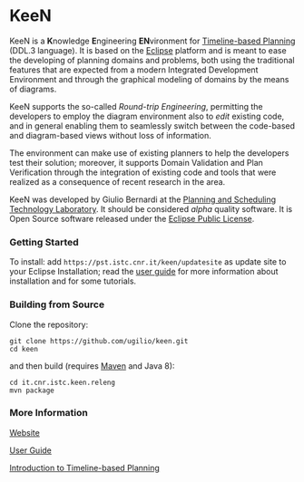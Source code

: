 # KeeN
KeeN is a **K**nowledge **E**ngineering **EN**vironment for [Timeline-based Planning](https://ugilio.github.io/keen/intro) (DDL.3 language). It is based on the [Eclipse](https://www.eclipse.org) platform and is meant to ease the developing of planning domains and problems, both using the traditional features that are expected from a modern Integrated Development Environment and through the graphical modeling of domains by the means of diagrams.

KeeN supports the so-called *Round-trip Engineering*, permitting the developers to employ the diagram environment also to *edit* existing code, and in general enabling them to seamlessly switch between the code-based and diagram-based views without loss of information.

The environment can make use of existing planners to help the developers test their solution; moreover, it supports Domain Validation and Plan Verification through the integration of existing code and tools that were realized as a consequence of recent research in the area.

KeeN was developed by Giulio Bernardi at the [Planning and Scheduling Technology Laboratory](http://istc.cnr.it/group/pst). It should be considered *alpha* quality software. It is Open Source software released under the [Eclipse Public License](https://www.eclipse.org/legal/epl-v10.html).

### Getting Started

To install: add `https://pst.istc.cnr.it/keen/updatesite` as update site to your Eclipse Installation; read the [user guide](https://ugilio.github.io/keen/userguide) for more information about installation and for some tutorials.

### Building from Source

Clone the repository:
```
git clone https://github.com/ugilio/keen.git
cd keen
```

and then build (requires [Maven](https://maven.apache.org/) and Java 8):
```
cd it.cnr.istc.keen.releng
mvn package
```

### More Information

[Website](https://ugilio.github.io/keen)

[User Guide](https://ugilio.github.io/keen/userguide)

[Introduction to Timeline-based Planning](https://ugilio.github.io/keen/intro)

